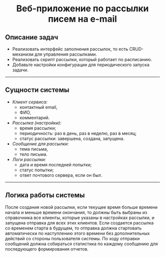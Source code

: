 <h1 align="center">Веб-приложение по рассылки писем на e-mail </h1>

## Описание задач

- Реализовать интерфейс заполнения рассылок, то есть CRUD-механизм для управления рассылками.
- Реализовать скрипт рассылки, который работает по расписанию.
- Добавьте настройки конфигурации для периодического запуска задачи.

<hr>

## Сущности системы

- *Клиент сервиса:*
  - контактный email, 
  - ФИО, 
  - комментарий.
- *Рассылка (настройки):*
  - время рассылки;
  - периодичность: раз в день, раз в неделю, раз в месяц;
  - статус рассылки: завершена, создана, запущена.
- *Сообщение для рассылки:*
  - тема письма, 
  - тело письма. 
- *Логи рассылки:*
  - дата и время последней попытки; 
  - статус попытки; 
  - ответ почтового сервера, если он был.
      
<hr>

## Логика работы системы

После создания новой рассылки, если текущее время больше времени начала и меньше времени окончания, то должны быть выбраны из справочника все клиенты, которые указаны в настройках рассылки, и запущена отправка для всех этих клиентов.
Если создается рассылка со временем старта в будущем, то отправка должна стартовать автоматически по наступлению этого времени без дополнительных действий со стороны пользователя системы.
По ходу отправки сообщений должна собираться статистика по каждому сообщению для последующего формирования отчетов.
